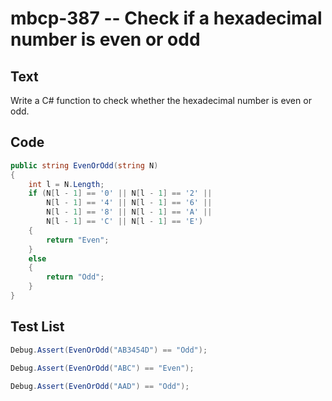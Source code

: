 # mbcp-387 -- Check if a hexadecimal number is even or odd

## Text

Write a C# function to check whether the hexadecimal number is even or odd.

## Code

```csharp
public string EvenOrOdd(string N) 
{ 
    int l = N.Length; 
    if (N[l - 1] == '0' || N[l - 1] == '2' || 
        N[l - 1] == '4' || N[l - 1] == '6' || 
        N[l - 1] == '8' || N[l - 1] == 'A' || 
        N[l - 1] == 'C' || N[l - 1] == 'E') 
    { 
        return "Even"; 
    } 
    else 
    { 
        return "Odd"; 
    } 
}
```

## Test List

```csharp
Debug.Assert(EvenOrOdd("AB3454D") == "Odd");
```

```csharp
Debug.Assert(EvenOrOdd("ABC") == "Even");
```

```csharp
Debug.Assert(EvenOrOdd("AAD") == "Odd");
```
